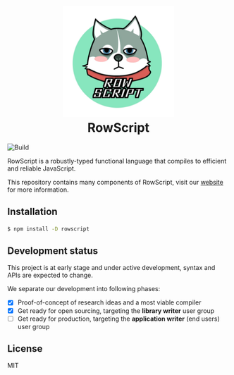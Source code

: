 <!--suppress HtmlDeprecatedAttribute -->
<h1 align="center">
<!--suppress CheckImageSize -->
<img src="banner.jpeg" alt="banner" width="50%" height="50%">
<br>
RowScript
</h1>

![Build](https://github.com/rowscript/rowscript/actions/workflows/build.yml/badge.svg)

RowScript is a robustly-typed functional language that compiles to efficient and reliable JavaScript.

This repository contains many components of RowScript, visit our [website] for more information.

[website]: https://rowscript-lang.org

## Installation

```bash
$ npm install -D rowscript
```

## Development status

This project is at early stage and under active development, syntax and APIs are expected to change.

We separate our development into following phases:

* [x] Proof-of-concept of research ideas and a most viable compiler
* [x] Get ready for open sourcing, targeting the **library writer** user group
* [ ] Get ready for production, targeting the **application writer** (end users) user group

## License

MIT
